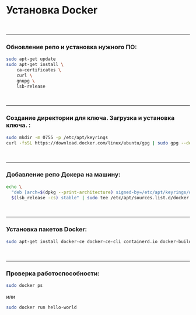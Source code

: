 # Установка Docker
<br><hr>
### Обновление репо и установка нужного ПО:
```bash
sudo apt-get update
sudo apt-get install \
    ca-certificates \
    curl \
    gnupg \
    lsb-release
```

<br><hr>
### Создание директории для ключа. Загрузка и установка ключа. :
```bash
sudo mkdir -m 0755 -p /etc/apt/keyrings
curl -fsSL https://download.docker.com/linux/ubuntu/gpg | sudo gpg --dearmor -o /etc/apt/keyrings/docker.gpg
```

<br><hr>
### Добавление репо Докера на машину:
```bash
echo \
  "deb [arch=$(dpkg --print-architecture) signed-by=/etc/apt/keyrings/docker.gpg] https://download.docker.com/linux/ubuntu \
  $(lsb_release -cs) stable" | sudo tee /etc/apt/sources.list.d/docker.list > /dev/null
```

<br><hr>
### Установка пакетов Docker:
```bash
sudo apt-get install docker-ce docker-ce-cli containerd.io docker-buildx-plugin docker-compose-plugin 
```
<br><hr>
### Проверка работоспособности:

```bash
sudo docker ps
```

или

```bash
sudo docker run hello-world
```